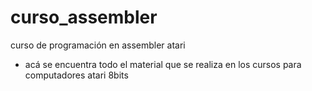 # curso_assembler
curso de programación en assembler atari
- acá se encuentra todo el material que se realiza en los cursos
para computadores atari 8bits
